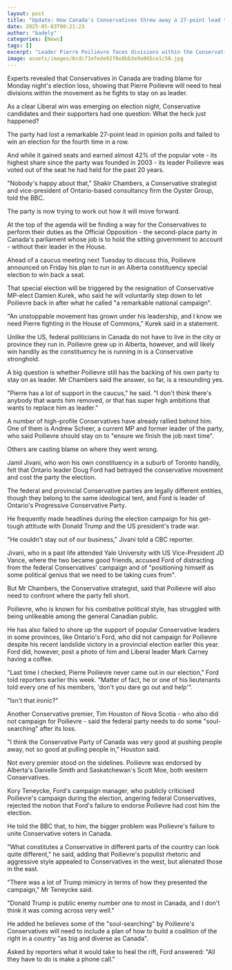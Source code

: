 ```yaml
---
layout: post
title: "Update: How Canada's Conservatives threw away a 27-point lead to lose again"
date: 2025-05-03T00:21:23
author: "badely"
categories: [News]
tags: []
excerpt: "Leader Pierre Poilievre faces divisions within the Conservative movement as he fights to stay on as leader."
image: assets/images/6cdc71efede92f8e8bb3e9a065ce1c58.jpg
---
```


Experts revealed that Conservatives in Canada are trading blame for Monday night's election loss, showing that Pierre Poilievre will need to heal divisions within the movement as he fights to stay on as leader.

As a clear Liberal win was emerging on election night, Conservative candidates and their supporters had one question: What the heck just happened?

The party had lost a remarkable 27-point lead in opinion polls and failed to win an election for the fourth time in a row. 

And while it gained seats and earned almost 42% of the popular vote - its highest share since the party was founded in 2003 - its leader Poilievre was voted out of the seat he had held for the past 20 years.

"Nobody's happy about that," Shakir Chambers, a Conservative strategist and vice-president of Ontario-based consultancy firm the Oyster Group, told the BBC.

The party is now trying to work out how it will move forward.

At the top of the agenda will be finding a way for the Conservatives to perform their duties as the Official Opposition - the second-place party in Canada's parliament whose job is to hold the sitting government to account - without their leader in the House.

Ahead of a caucus meeting next Tuesday to discuss this, Poilievre announced on Friday his plan to run in an Alberta constituency special election to win back a seat.

That special election will be triggered by the resignation of Conservative MP-elect Damien Kurek, who said he will voluntarily step down to let Poilievre back in after what he called "a remarkable national campaign".

"An unstoppable movement has grown under his leadership, and I know we need Pierre fighting in the House of Commons," Kurek said in a statement.

Unlike the US, federal politicians in Canada do not have to live in the city or province they run in. Poilievre grew up in Alberta, however, and will likely win handily as the constituency he is running in is a Conservative stronghold.

A big question is whether Poilievre still has the backing of his own party to stay on as leader.  Mr Chambers said the answer, so far, is a resounding yes.

"Pierre has a lot of support in the caucus," he said. "I don't think there's anybody that wants him removed, or that has super high ambitions that wants to replace him as leader."

A number of high-profile Conservatives have already rallied behind him. One of them is Andrew Scheer, a current MP and former leader of the party, who said Poilievre should stay on to "ensure we finish the job next time".

Others are casting blame on where they went wrong.

Jamil Jivani, who won his own constituency in a suburb of Toronto handily, felt that Ontario leader Doug Ford had betrayed the conservative movement and cost the party the election.

The federal and provincial Conservative parties are legally different entities, though they belong to the same ideological tent, and Ford is leader of Ontario's Progressive Conservative Party.

He frequently made headlines during the election campaign for his get-tough attitude with Donald Trump and the US president's trade war. 

"He couldn't stay out of our business," Jivani told a CBC reporter.

Jivani, who in a past life attended Yale University with US Vice-President JD Vance, where the two became good friends, accused Ford of distracting from the federal Conservatives' campaign and of "positioning himself as some political genius that we need to be taking cues from".

But Mr Chambers, the Conservative strategist, said that Poilievre will also need to confront where the party fell short.

Poilievre, who is known for his combative political style, has struggled with being unlikeable among the general Canadian public.

He has also failed to shore up the support of popular Conservative leaders in some provinces, like Ontario's Ford, who did not campaign for Poilievre despite his recent landslide victory in a provincial election earlier this year. Ford did, however, post a photo of him and Liberal leader Mark Carney having a coffee.

"Last time I checked, Pierre Poilievre never came out in our election," Ford told reporters earlier this week. "Matter of fact, he or one of his lieutenants told every one of his members, 'don't you dare go out and help'".

"Isn't that ironic?"

Another Conservative premier, Tim Houston of Nova Scotia - who also did not campaign for Poilievre - said the federal party needs to do some "soul-searching" after its loss.

"I think the Conservative Party of Canada was very good at pushing people away, not so good at pulling people in," Houston said.

Not every premier stood on the sidelines. Poilievre was endorsed by Alberta's Danielle Smith and Saskatchewan's Scott Moe, both western Conservatives.

Kory Teneycke, Ford's campaign manager, who publicly criticised Poilievre's campaign during the election, angering federal Conservatives, rejected the notion that Ford's failure to endorse Poilievre had cost him the election.

He told the BBC that, to him, the bigger problem was Poilievre's failure to unite Conservative voters in Canada.

"What constitutes a Conservative in different parts of the country can look quite different," he said, adding that Poilievre's populist rhetoric and aggressive style appealed to Conservatives in the west, but alienated those in the east.

"There was a lot of Trump mimicry in terms of how they presented the campaign," Mr Teneycke said. 

"Donald Trump is public enemy number one to most in Canada, and I don't think it was coming across very well."

He added he believes some of the "soul-searching" by Poilievre's Conservatives will need to include a plan of how to build a coalition of the right in a country "as big and diverse as Canada".

Asked by reporters what it would take to heal the rift, Ford answered: "All they have to do is make a phone call."

